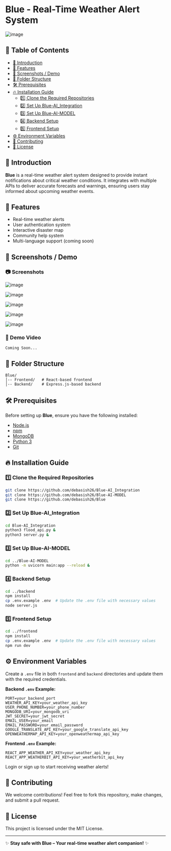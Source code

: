 # Blue - Real-Time Weather Alert System

![image](https://github.com/user-attachments/assets/82f60f51-c025-484a-8e43-89dd71929fed)

## 📖 Table of Contents
- [🌟 Introduction](#-introduction)
- [🚀 Features](#-features)
- [📸 Screenshots / Demo](#-screenshots--demo)
- [📂 Folder Structure](#-folder-structure)
- [🛠️ Prerequisites](#️-prerequisites)
- [🔥 Installation Guide](#-installation-guide)
  - [1️⃣ Clone the Required Repositories](#1%EF%B8%8F%E2%83%A3-clone-the-required-repositories)
  - [2️⃣ Set Up Blue-AI_Integration](#2%EF%B8%8F%E2%83%A3-set-up-blue-ai_integration)
  - [3️⃣ Set Up Blue-AI-MODEL](#3%EF%B8%8F%E2%83%A3-set-up-blue-ai-model)
  - [4️⃣ Backend Setup](#4%EF%B8%8F%E2%83%A3-backend-setup)
  - [5️⃣ Frontend Setup](#5%EF%B8%8F%E2%83%A3-frontend-setup)
- [⚙️ Environment Variables](#%EF%B8%8F-environment-variables)
- [👥 Contributing](#-contributing)
- [📝 License](#-license)

## 🌟 Introduction
**Blue** is a real-time weather alert system designed to provide instant notifications about critical weather conditions. It integrates with multiple APIs to deliver accurate forecasts and warnings, ensuring users stay informed about upcoming weather events.

## 🚀 Features
- Real-time weather alerts
- User authentication system
- Interactive disaster map
- Community help system
- Multi-language support (coming soon)

## 📸 Screenshots / Demo
### 📷 Screenshots
![image](https://github.com/user-attachments/assets/12ff3a8b-55d8-4a76-9da0-f6e6e560e928)

![image](https://github.com/user-attachments/assets/4197ea54-be8b-4f84-b027-dac9388dfd62)

![image](https://github.com/user-attachments/assets/4504f52a-513f-4a38-9558-c78f1cdcc124)

![image](https://github.com/user-attachments/assets/11445eac-62b2-4e8f-9faf-563b84ef53ea)

![image](https://github.com/user-attachments/assets/c086b1ee-c8e2-45e5-852c-f51e2d4fe27b)

### 🎥 Demo Video
```
Coming Soon...
```

## 📂 Folder Structure
```
Blue/
│-- Frontend/   # React-based frontend
│-- Backend/    # Express.js-based backend
```

## 🛠️ Prerequisites
Before setting up **Blue**, ensure you have the following installed:
- [Node.js](https://nodejs.org/)
- [npm](https://www.npmjs.com/)
- [MongoDB](https://www.mongodb.com/)
- [Python 3](https://www.python.org/)
- [Git](https://git-scm.com/)

## 🔥 Installation Guide
### 1️⃣ Clone the Required Repositories
```sh
git clone https://github.com/debasish26/Blue-AI_Integration
git clone https://github.com/debasish26/Blue-AI-MODEL
git clone https://github.com/debasish26/Blue
```

### 2️⃣ Set Up Blue-AI_Integration
```sh
cd Blue-AI_Integration
python3 flood_api.py &
python3 server.py &
```

### 3️⃣ Set Up Blue-AI-MODEL
```sh
cd ../Blue-AI-MODEL
python -m uvicorn main:app --reload &
```

### 4️⃣ Backend Setup
```sh
cd ../backend
npm install
cp .env.example .env  # Update the .env file with necessary values
node server.js
```

### 5️⃣ Frontend Setup
```sh
cd ../frontend
npm install
cp .env.example .env  # Update the .env file with necessary values
npm run dev
```

## ⚙️ Environment Variables
Create a `.env` file in both `frontend` and `backend` directories and update them with the required credentials.

**Backend `.env` Example:**
```
PORT=your_backend_port
WEATHER_API_KEY=your_weather_api_key
USER_PHONE_NUMBER=your_phone_number
MONGODB_URI=your_mongodb_uri
JWT_SECRET=your_jwt_secret
EMAIL_USER=your_email
EMAIL_PASSWORD=your_email_password
GOOGLE_TRANSLATE_API_KEY=your_google_translate_api_key
OPENWEATHERMAP_API_KEY=your_openweathermap_api_key
```

**Frontend `.env` Example:**
```
REACT_APP_WEATHER_API_KEY=your_weather_api_key
REACT_APP_WEATHERBIT_API_KEY=your_weatherbit_api_key
```
Login or sign up to start receiving weather alerts!

## 👥 Contributing
We welcome contributions! Feel free to fork this repository, make changes, and submit a pull request.

## 📝 License
This project is licensed under the MIT License.

---
✨ **Stay safe with Blue – Your real-time weather alert companion!** ✨
